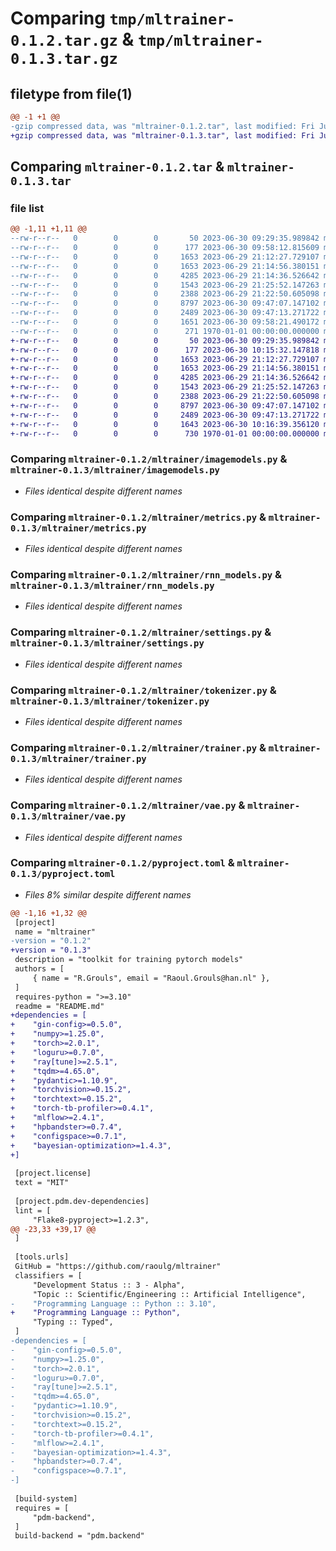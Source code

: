 # Comparing `tmp/mltrainer-0.1.2.tar.gz` & `tmp/mltrainer-0.1.3.tar.gz`

## filetype from file(1)

```diff
@@ -1 +1 @@
-gzip compressed data, was "mltrainer-0.1.2.tar", last modified: Fri Jun 30 09:58:21 2023, max compression
+gzip compressed data, was "mltrainer-0.1.3.tar", last modified: Fri Jun 30 10:16:39 2023, max compression
```

## Comparing `mltrainer-0.1.2.tar` & `mltrainer-0.1.3.tar`

### file list

```diff
@@ -1,11 +1,11 @@
--rw-r--r--   0        0        0       50 2023-06-30 09:29:35.989842 mltrainer-0.1.2/README.md
--rw-r--r--   0        0        0      177 2023-06-30 09:58:12.815609 mltrainer-0.1.2/mltrainer/__init__.py
--rw-r--r--   0        0        0     1653 2023-06-29 21:12:27.729107 mltrainer-0.1.2/mltrainer/imagemodels.py
--rw-r--r--   0        0        0     1653 2023-06-29 21:14:56.380151 mltrainer-0.1.2/mltrainer/metrics.py
--rw-r--r--   0        0        0     4285 2023-06-29 21:14:36.526642 mltrainer-0.1.2/mltrainer/rnn_models.py
--rw-r--r--   0        0        0     1543 2023-06-29 21:25:52.147263 mltrainer-0.1.2/mltrainer/settings.py
--rw-r--r--   0        0        0     2388 2023-06-29 21:22:50.605098 mltrainer-0.1.2/mltrainer/tokenizer.py
--rw-r--r--   0        0        0     8797 2023-06-30 09:47:07.147102 mltrainer-0.1.2/mltrainer/trainer.py
--rw-r--r--   0        0        0     2489 2023-06-30 09:47:13.271722 mltrainer-0.1.2/mltrainer/vae.py
--rw-r--r--   0        0        0     1651 2023-06-30 09:58:21.490172 mltrainer-0.1.2/pyproject.toml
--rw-r--r--   0        0        0      271 1970-01-01 00:00:00.000000 mltrainer-0.1.2/PKG-INFO
+-rw-r--r--   0        0        0       50 2023-06-30 09:29:35.989842 mltrainer-0.1.3/README.md
+-rw-r--r--   0        0        0      177 2023-06-30 10:15:32.147818 mltrainer-0.1.3/mltrainer/__init__.py
+-rw-r--r--   0        0        0     1653 2023-06-29 21:12:27.729107 mltrainer-0.1.3/mltrainer/imagemodels.py
+-rw-r--r--   0        0        0     1653 2023-06-29 21:14:56.380151 mltrainer-0.1.3/mltrainer/metrics.py
+-rw-r--r--   0        0        0     4285 2023-06-29 21:14:36.526642 mltrainer-0.1.3/mltrainer/rnn_models.py
+-rw-r--r--   0        0        0     1543 2023-06-29 21:25:52.147263 mltrainer-0.1.3/mltrainer/settings.py
+-rw-r--r--   0        0        0     2388 2023-06-29 21:22:50.605098 mltrainer-0.1.3/mltrainer/tokenizer.py
+-rw-r--r--   0        0        0     8797 2023-06-30 09:47:07.147102 mltrainer-0.1.3/mltrainer/trainer.py
+-rw-r--r--   0        0        0     2489 2023-06-30 09:47:13.271722 mltrainer-0.1.3/mltrainer/vae.py
+-rw-r--r--   0        0        0     1643 2023-06-30 10:16:39.356120 mltrainer-0.1.3/pyproject.toml
+-rw-r--r--   0        0        0      730 1970-01-01 00:00:00.000000 mltrainer-0.1.3/PKG-INFO
```

### Comparing `mltrainer-0.1.2/mltrainer/imagemodels.py` & `mltrainer-0.1.3/mltrainer/imagemodels.py`

 * *Files identical despite different names*

### Comparing `mltrainer-0.1.2/mltrainer/metrics.py` & `mltrainer-0.1.3/mltrainer/metrics.py`

 * *Files identical despite different names*

### Comparing `mltrainer-0.1.2/mltrainer/rnn_models.py` & `mltrainer-0.1.3/mltrainer/rnn_models.py`

 * *Files identical despite different names*

### Comparing `mltrainer-0.1.2/mltrainer/settings.py` & `mltrainer-0.1.3/mltrainer/settings.py`

 * *Files identical despite different names*

### Comparing `mltrainer-0.1.2/mltrainer/tokenizer.py` & `mltrainer-0.1.3/mltrainer/tokenizer.py`

 * *Files identical despite different names*

### Comparing `mltrainer-0.1.2/mltrainer/trainer.py` & `mltrainer-0.1.3/mltrainer/trainer.py`

 * *Files identical despite different names*

### Comparing `mltrainer-0.1.2/mltrainer/vae.py` & `mltrainer-0.1.3/mltrainer/vae.py`

 * *Files identical despite different names*

### Comparing `mltrainer-0.1.2/pyproject.toml` & `mltrainer-0.1.3/pyproject.toml`

 * *Files 8% similar despite different names*

```diff
@@ -1,16 +1,32 @@
 [project]
 name = "mltrainer"
-version = "0.1.2"
+version = "0.1.3"
 description = "toolkit for training pytorch models"
 authors = [
     { name = "R.Grouls", email = "Raoul.Grouls@han.nl" },
 ]
 requires-python = ">=3.10"
 readme = "README.md"
+dependencies = [
+    "gin-config>=0.5.0",
+    "numpy>=1.25.0",
+    "torch>=2.0.1",
+    "loguru>=0.7.0",
+    "ray[tune]>=2.5.1",
+    "tqdm>=4.65.0",
+    "pydantic>=1.10.9",
+    "torchvision>=0.15.2",
+    "torchtext>=0.15.2",
+    "torch-tb-profiler>=0.4.1",
+    "mlflow>=2.4.1",
+    "hpbandster>=0.7.4",
+    "configspace>=0.7.1",
+    "bayesian-optimization>=1.4.3",
+]
 
 [project.license]
 text = "MIT"
 
 [project.pdm.dev-dependencies]
 lint = [
     "Flake8-pyproject>=1.2.3",
@@ -23,33 +39,17 @@
 ]
 
 [tools.urls]
 GitHub = "https://github.com/raoulg/mltrainer"
 classifiers = [
     "Development Status :: 3 - Alpha",
     "Topic :: Scientific/Engineering :: Artificial Intelligence",
-    "Programming Language :: Python :: 3.10",
+    "Programming Language :: Python",
     "Typing :: Typed",
 ]
-dependencies = [
-    "gin-config>=0.5.0",
-    "numpy>=1.25.0",
-    "torch>=2.0.1",
-    "loguru>=0.7.0",
-    "ray[tune]>=2.5.1",
-    "tqdm>=4.65.0",
-    "pydantic>=1.10.9",
-    "torchvision>=0.15.2",
-    "torchtext>=0.15.2",
-    "torch-tb-profiler>=0.4.1",
-    "mlflow>=2.4.1",
-    "bayesian-optimization>=1.4.3",
-    "hpbandster>=0.7.4",
-    "configspace>=0.7.1",
-]
 
 [build-system]
 requires = [
     "pdm-backend",
 ]
 build-backend = "pdm.backend"
```

